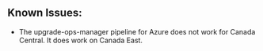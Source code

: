 ## Known Issues:

- The upgrade-ops-manager pipeline for Azure does not work for Canada Central. It does work on Canada East.
